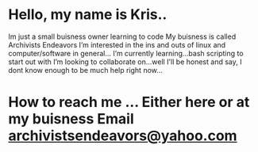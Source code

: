 # Hello, my name is Kris..
Im just a small buisness owner learning to code
My buisness is called Archivists Endeavors
I’m interested in the ins and outs of linux and computer/software in general...
 I’m currently learning...bash scripting to start out with
 I’m looking to collaborate on...well I'll be honest and say, I dont know enough to be much help right now...
# How to reach me ... Either here or at my buisness Email archivistsendeavors@yahoo.com
